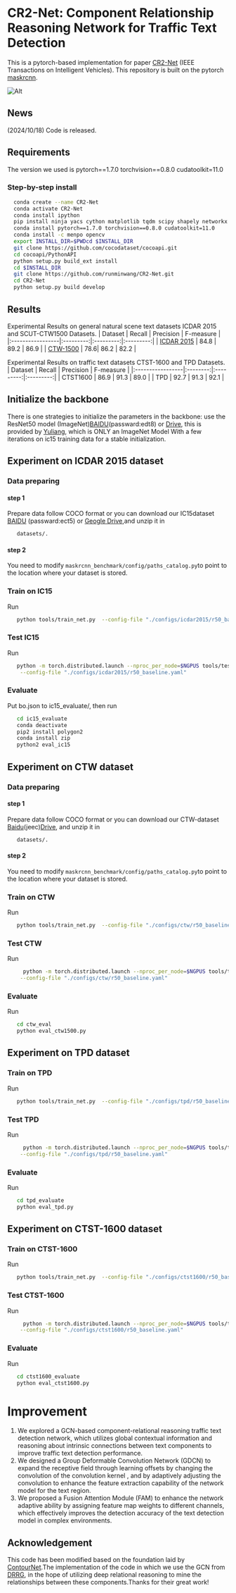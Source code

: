 # CR2-Net: Component Relationship Reasoning Network for Traffic Text Detection

This is a pytorch-based implementation for paper [CR2-Net](https://ieeexplore.ieee.org/abstract/document/10552116) (IEEE Transactions on Intelligent Vehicles). This repository is built on the pytorch [maskrcnn](https://github.com/facebookresearch/maskrcnn-benchmark).

![Alt](overview.jpg)
## News
(2024/10/18) Code is released.

## Requirements
The version we used is    pytorch==1.7.0   torchvision==0.8.0 cudatoolkit=11.0

### Step-by-step install

```bash
  conda create --name CR2-Net
  conda activate CR2-Net
  conda install ipython
  pip install ninja yacs cython matplotlib tqdm scipy shapely networkx pandas
  conda install pytorch==1.7.0 torchvision==0.8.0 cudatoolkit=11.0
  conda install -c menpo opencv
  export INSTALL_DIR=$PWDcd $INSTALL_DIR
  git clone https://github.com/cocodataset/cocoapi.git
  cd cocoapi/PythonAPI
  python setup.py build_ext install
  cd $INSTALL_DIR
  git clone https://github.com/runminwang/CR2-Net.git
  cd CR2-Net
  python setup.py build develop
```
## Results

Experimental Results on general natural scene text datasets ICDAR 2015  and SCUT-CTW1500 Datasets.
| Dataset          | Recall | Precision | F-measure |
|:-----------------|:---------:|:---------:|:---------:|
| [ICDAR 2015](https://rrc.cvc.uab.es/?ch=4) | 84.8   |   89.2   |    86.9   |
| [CTW-1500](https://github.com/Yuliang-Liu/Curve-Text-Detector) | 78.6| 86.2  | 82.2  |

Experimental Results on traffic text datasets CTST-1600  and TPD  Datasets.
| Dataset          | Recall | Precision | F-measure |
|:-----------------|:--------:|:---------:|:---------:|
| CTST1600 | 86.9   |   91.3    |    89.0   |
| TPD | 92.7 | 91.3  | 92.1 |

## Initialize the backbone
There is one strategies to initialize the parameters in the backbone: use the ResNet50 model (ImageNet)[BAIDU](https://pan.baidu.com/s/1nYePd4BgsBjhToeD2y1RbQ)(passward:edt8)   or [Drive](https://drive.google.com/file/d/1GZRktoRS4hoXmsCrucl3liLyMzl56WK7/view?usp=sharing),   this is provided by [Yuliang](https://github.com/Yuliang-Liu/Box_Discretization_Network),   which is ONLY an ImageNet Model With a few iterations on ic15 training data for a stable initialization.

## Experiment on ICDAR 2015 dataset
### Data preparing 
#### step 1
   Prepare data follow COCO format or you can download our IC15dataset [BAIDU](https://pan.baidu.com/s/1GbF0PnWDKw3qn2o2XgpB7Q) (passward:ect5) or [Geogle Drive](https://drive.google.com/file/d/1ZWRQWJwhydoCsqdNlX80y94cKQedUywO/view?usp=sharing),and unzip it in 
```bash
   datasets/.
```
#### step 2
You need to modify ```maskrcnn_benchmark/config/paths_catalog.py```to point to the location where your dataset is stored.

### Train  on IC15

Run
```bash 
   python tools/train_net.py  --config-file "./configs/icdar2015/r50_baseline.yaml"
```
### Test IC15
Run
```bash 
   python -m torch.distributed.launch --nproc_per_node=$NGPUS tools/test_net.py \
	--config-file "./configs/icdar2015/r50_baseline.yaml"
```
### Evaluate
Put bo.json to ic15_evaluate/, then run
```bash 
   cd ic15_evaluate
   conda deactivate
   pip2 install polygon2
   conda install zip
   python2 eval_ic15
```

## Experiment on CTW dataset
### Data preparing 
#### step 1
   Prepare data follow COCO format or you can download our CTW-dataset [Baidu](https://pan.baidu.com/s/1Ie042iJdLzU6prBI9zu_Tw)(jeec)[Drive](https://drive.google.com/file/d/1YbohYSs4T6yyVMEYCpr18fzKiUWzYVOe/view?usp=sharing), and unzip it in
```bash 
   datasets/.
```
#### step 2
   You need to modify ```maskrcnn_benchmark/config/paths_catalog.py```to point to the location where your dataset is stored.

### Train on CTW

Run
```bash 
   python tools/train_net.py  --config-file "./configs/ctw/r50_baseline.yaml"
```
### Test CTW
Run
```bash 
     python -m torch.distributed.launch --nproc_per_node=$NGPUS tools/test_net.py \
	--config-file "./configs/ctw/r50_baseline.yaml"
```
### Evaluate
Run
```bash 
   cd ctw_eval
   python eval_ctw1500.py
```

## Experiment on TPD dataset
### Train on TPD
Run
```bash 
   python tools/train_net.py  --config-file "./configs/tpd/r50_baseline.yaml"
```
### Test TPD
Run
```bash 
     python -m torch.distributed.launch --nproc_per_node=$NGPUS tools/test_net.py \
	--config-file "./configs/tpd/r50_baseline.yaml"
```
### Evaluate
Run
```bash 
   cd tpd_evaluate
   python eval_tpd.py
```
## Experiment on CTST-1600 dataset
### Train on CTST-1600

Run
```bash 
   python tools/train_net.py  --config-file "./configs/ctst1600/r50_baseline.yaml"
```
### Test CTST-1600
Run
```bash 
     python -m torch.distributed.launch --nproc_per_node=$NGPUS tools/test_net.py \
	--config-file "./configs/ctst1600/r50_baseline.yaml"
```
### Evaluate
Run
```bash 
   cd ctst1600_evaluate
   python eval_ctst1600.py
 ```
# Improvement
1) We explored a GCN-based component-relational reasoning traffic text detection network, which utilizes global contextual information and reasoning about intrinsic connections between text components to improve traffic text detection performance.
 2) We designed a Group Deformable Convolution Network (GDCN) to expand the receptive field through learning offsets by changing the convolution of the convolution kernel , and by adaptively adjusting the convolution to enhance the feature extraction capability of the network model for the text region. 
 3) We proposed a Fusion Attention Module (FAM) to enhance the network adaptive ability by assigning feature map weights to different channels, which effectively improves the detection accuracy of the text detection model in complex environments.

## Acknowledgement
This code has been modified based on the foundation laid by  [ContourNet](https://github.com/wangyuxin87/ContourNet).The implementation of the code in which we use the GCN from [DRRG](https://github.com/GXYM/DRRG), in the hope of utilizing deep relational reasoning to mine the relationships between these components.Thanks for their great work!

